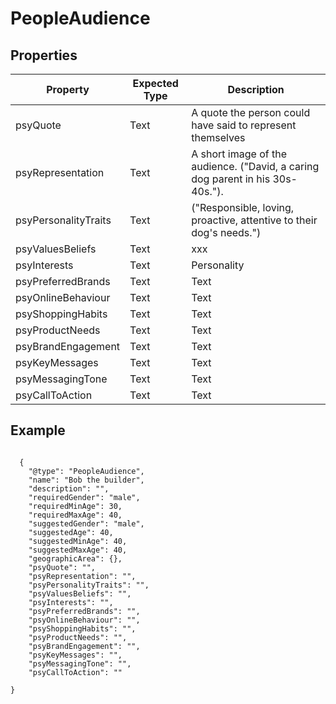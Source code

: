 # PeopleAudience

## Properties
|Property | Expected Type | Description |
|--- |---|---|
| psyQuote | Text | A quote the person could have said to represent themselves | 
| psyRepresentation | Text | A short image of the audience. ("David, a caring dog parent in his 30s-40s."). |
| psyPersonalityTraits | Text | ("Responsible, loving, proactive, attentive to their dog's needs.") | 
| psyValuesBeliefs | Text | xxx | 
| psyInterests |  Text | Personality | 
| psyPreferredBrands | Text | Text |
| psyOnlineBehaviour  | Text | Text |
| psyShoppingHabits  | Text | Text |
| psyProductNeeds  | Text | Text |
| psyBrandEngagement  | Text | Text |
| psyKeyMessages | Text | Text |
| psyMessagingTone  | Text | Text |
| psyCallToAction  | Text | Text |



## Example
```

  {
    "@type": "PeopleAudience",
    "name": "Bob the builder",
    "description": "",
    "requiredGender": "male",
    "requiredMinAge": 30,
    "requiredMaxAge": 40,
    "suggestedGender": "male",
    "suggestedAge": 40,
    "suggestedMinAge": 40,
    "suggestedMaxAge": 40,
    "geographicArea": {},
    "psyQuote": "",
    "psyRepresentation": "",
    "psyPersonalityTraits": "",
    "psyValuesBeliefs": "",
    "psyInterests": "",
    "psyPreferredBrands": "",
    "psyOnlineBehaviour": "",
    "psyShoppingHabits": "",
    "psyProductNeeds": "",
    "psyBrandEngagement": "",
    "psyKeyMessages": "",
    "psyMessagingTone": "",
    "psyCallToAction": ""

}
```
